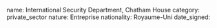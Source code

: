 name: International Security Department, Chatham House
category: private_sector
nature:  Entreprise
nationality: Royaume-Uni
date_signed:
    